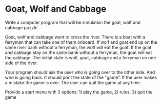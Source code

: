 Goat, Wolf and Cabbage
======================

Write a computer program that will be simulation the goat, wolf and cabbage puzzle.

Goat, wolf and cabbage want to cross the river. There is a boat with a ferryman that can take
one of them onboard. If wolf and goat end up on the same river bank without a ferryman, the
wolf will eat the goat. If the goat and cabbage stay on the same bank without a ferryman, the
goat will eat the cabbage. The initial state is wolf, goat, cabbage and a ferryman on one
side of the river.

Your program should ask the user who is going over to the other side. And who is going back.
It should print the state of the "game". If the user makes a mistake the game is over.
The user can quit the game at any time.

Provide a start menu with 3 options: 1) play the game, 2) rules, 3) quit the game
